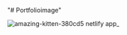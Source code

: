"# Portfolioimage" 





![amazing-kitten-380cd5 netlify app_](https://github.com/dev-sabbir194/Portfolioimage/assets/121635899/54ba227d-295b-4f36-bf03-57e810f2eb18)
